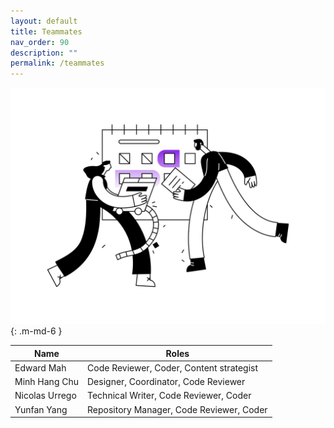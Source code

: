 ```yaml
---
layout: default
title: Teammates
nav_order: 90
description: ""
permalink: /teammates
---
```

![alt text](img/teammates.jpg){: .m-md-6 }


Name | Roles
--|--
Edward Mah | Code Reviewer, Coder, Content strategist
Minh Hang Chu | Designer, Coordinator, Code Reviewer
Nicolas Urrego | Technical Writer, Code Reviewer, Coder
Yunfan Yang | Repository Manager, Code Reviewer, Coder